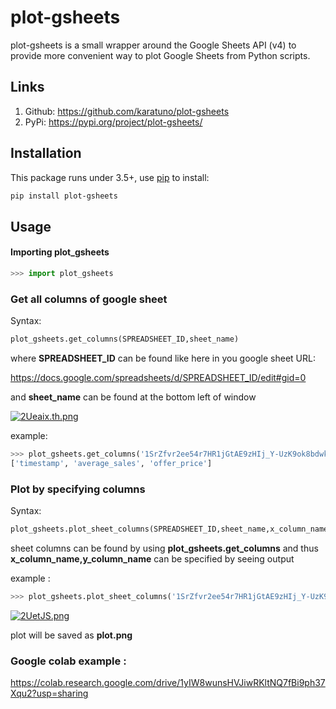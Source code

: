 # plot-gsheets
plot-gsheets is a small wrapper around the Google Sheets API (v4) to provide more convenient way to plot Google Sheets from Python scripts.

## Links
1. Github: https://github.com/karatuno/plot-gsheets
2. PyPi: https://pypi.org/project/plot-gsheets/

## Installation
This package runs under 3.5+, use [pip](https://pip.pypa.io/en/stable/) to install:
```bash
pip install plot-gsheets
```
## Usage
#### Importing plot_gsheets
```python
>>> import plot_gsheets
```
### Get all columns of google sheet
Syntax:
```python
plot_gsheets.get_columns(SPREADSHEET_ID,sheet_name)
```
where **SPREADSHEET_ID** can be found like here in you google sheet URL:

https://docs.google.com/spreadsheets/d/SPREADSHEET_ID/edit#gid=0

and **sheet_name** can be found at the bottom left of window 

[![2Ueaix.th.png](https://iili.io/2Ueaix.th.png)](https://freeimage.host/i/2Ueaix)

example:
```python
>>> plot_gsheets.get_columns('1SrZfvr2ee54r7HR1jGtAE9zHIj_Y-UzK9ok8bdwkpqc','Sheet1')
['timestamp', 'average_sales', 'offer_price']
```

### Plot by specifying columns

Syntax:
```python
plot_gsheets.plot_sheet_columns(SPREADSHEET_ID,sheet_name,x_column_name,y_column_name)
```
sheet columns can be found by using **plot_gsheets.get_columns** and thus **x_column_name,y_column_name** can be specified by seeing output

example :
```python
>>> plot_gsheets.plot_sheet_columns('1SrZfvr2ee54r7HR1jGtAE9zHIj_Y-UzK9ok8bdwkpqc','Sheet1','timestamp','average_sales')
```
[![2UetJS.png](https://iili.io/2UetJS.png)](https://freeimage.host/)

plot will be saved as **plot.png**

### Google colab example :

https://colab.research.google.com/drive/1yIW8wunsHVJiwRKltNQ7fBi9ph37Xqu2?usp=sharing
